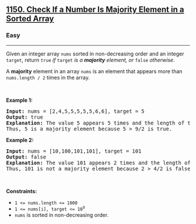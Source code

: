 <h2><a href="https://leetcode.com/problems/check-if-a-number-is-majority-element-in-a-sorted-array/">1150. Check If a Number Is Majority Element in a Sorted Array</a></h2><h3>Easy</h3><hr><p>Given an integer array <code>nums</code> sorted in non-decreasing order and an integer <code>target</code>, return <code>true</code> <em>if</em> <code>target</code> <em>is a <strong>majority</strong> element, or </em><code>false</code><em> otherwise</em>.</p>

<p>A <strong>majority</strong> element in an array <code>nums</code> is an element that appears more than <code>nums.length / 2</code> times in the array.</p>

<p>&nbsp;</p>
<p><strong class="example">Example 1:</strong></p>

<pre>
<strong>Input:</strong> nums = [2,4,5,5,5,5,5,6,6], target = 5
<strong>Output:</strong> true
<strong>Explanation:</strong> The value 5 appears 5 times and the length of the array is 9.
Thus, 5 is a majority element because 5 &gt; 9/2 is true.
</pre>

<p><strong class="example">Example 2:</strong></p>

<pre>
<strong>Input:</strong> nums = [10,100,101,101], target = 101
<strong>Output:</strong> false
<strong>Explanation:</strong> The value 101 appears 2 times and the length of the array is 4.
Thus, 101 is not a majority element because 2 &gt; 4/2 is false.
</pre>

<p>&nbsp;</p>
<p><strong>Constraints:</strong></p>

<ul>
	<li><code>1 &lt;= nums.length &lt;= 1000</code></li>
	<li><code>1 &lt;= nums[i], target &lt;= 10<sup>9</sup></code></li>
	<li><code>nums</code> is sorted in non-decreasing order.</li>
</ul>
